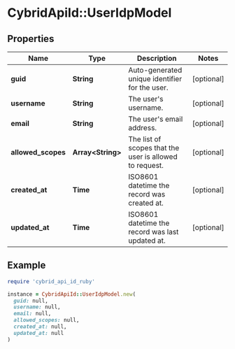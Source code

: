 # CybridApiId::UserIdpModel

## Properties

| Name | Type | Description | Notes |
| ---- | ---- | ----------- | ----- |
| **guid** | **String** | Auto-generated unique identifier for the user. | [optional] |
| **username** | **String** | The user&#39;s username. | [optional] |
| **email** | **String** | The user&#39;s email address. | [optional] |
| **allowed_scopes** | **Array&lt;String&gt;** | The list of scopes that the user is allowed to request. | [optional] |
| **created_at** | **Time** | ISO8601 datetime the record was created at. | [optional] |
| **updated_at** | **Time** | ISO8601 datetime the record was last updated at. | [optional] |

## Example

```ruby
require 'cybrid_api_id_ruby'

instance = CybridApiId::UserIdpModel.new(
  guid: null,
  username: null,
  email: null,
  allowed_scopes: null,
  created_at: null,
  updated_at: null
)
```

